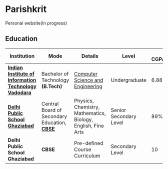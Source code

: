 # Parishkrit
Personal website(In progress)


## Education

<font size = 2>

| Institution| Mode| Details| Level | Result(in CGPA/Percentage)|
|------------|-----|--------|-------|---------------------------|
|**[Indian Institute of Information Technology Vadodara](http://www.iiitvadodara.ac.in)**| Bachelor of Technology **(B.Tech)**| [Computer Science and Engineering](http://iiitvadodara.ac.in/btech_cse.php)| Undergraduate| 6.88 |
|**[Delhi Public School Ghaziabad](http://www.dpsghaziabad.com/)**| Central Board of Secondary Education, **[CBSE](https://en.wikipedia.org/wiki/Central_Board_of_Secondary_Education)**  |Physics, Chemistry, Mathematics, Biology, English, Fine Arts | Senior Secondary Level| 89%|
|**Delhi Public School Ghaziabad**| **CBSE** |Pre-defined Course Curriculum |Secondary Level| 10|
